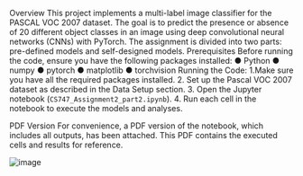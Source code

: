 Overview
This project implements a multi-label image classifier for the PASCAL VOC 2007 dataset. The goal is to predict the presence or absence of 20 different object classes in an image using deep convolutional neural networks (CNNs) with PyTorch. The assignment is divided into two parts: pre-defined models and self-designed models.
Prerequisites
Before running the code, ensure you have the following packages installed:
●	Python
●	numpy
●	pytorch 
●	matplotlib
●	torchvision
Running the Code:
1.Make sure you have all the required packages installed.
2. Set up the Pascal VOC 2007 dataset as described in the Data Setup section.
3. Open the Jupyter notebook (`CS747_Assignment2_part2.ipynb`).
4. Run each cell in the notebook to execute the models and analyses.

PDF Version
For convenience, a PDF version of the notebook, which includes all outputs, has been attached. This PDF contains the executed cells and results for reference.


![image](https://github.com/user-attachments/assets/e4d710ed-329d-4458-a36a-71df295dc8cd)
